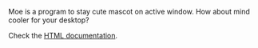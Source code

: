 Moe is a program to stay cute mascot on active window. How about mind cooler for your desktop?

Check the [HTML documentation](./doc/en/index.html).
